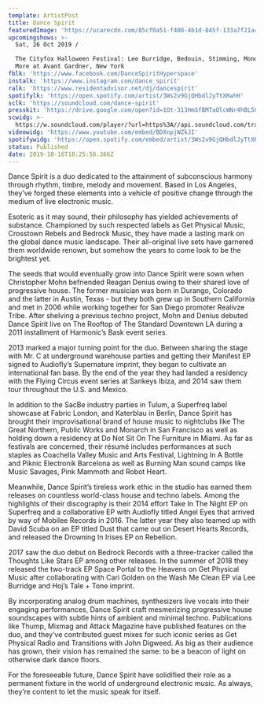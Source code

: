 ```yaml
---
template: ArtistPost
title: Dance Spirit
featuredImage: 'https://ucarecdn.com/85cf0a51-f408-4b1d-845f-133a7f21a48e/'
upcomingshows: >-
  Sat, 26 Oct 2019 /

  The Cityfox Halloween Festival: Lee Burridge, Bedouin, Stimming, Monolink &
  More at Avant Gardner, New York
fblk: 'https://www.facebook.com/DanceSpiritHyperspace'
instalk: 'https://www.instagram.com/dance_spirit'
ralk: 'https://www.residentadvisor.net/dj/dancespirit'
spotifylk: 'https://open.spotify.com/artist/3Ws2v9GjQHbdlJyTtXKwhH'
sclk: 'https://soundcloud.com/dance-spirit'
presskit: 'https://drive.google.com/open?id=1Ot-313HmSfBM7aOlcWNr4hBL5C-7oCnA'
scwidg: >-
  https://w.soundcloud.com/player/?url=https%3A//api.soundcloud.com/tracks/323236826&color=%23ff5500&auto_play=false&hide_related=false&show_comments=true&show_user=true&show_reposts=false&show_teaser=true&visual=true
videowidg: 'https://www.youtube.com/embed/BDXnpjWZkJI'
spotifywidg: 'https://open.spotify.com/embed/artist/3Ws2v9GjQHbdlJyTtXKwhH'
status: Published
date: 2019-10-16T18:25:58.366Z
---
```

Dance Spirit is a duo dedicated to the attainment of subconscious harmony through rhythm, timbre, melody and movement. Based in Los Angeles, they’ve forged these elements into a vehicle of positive change through the medium of live electronic music.

Esoteric as it may sound, their philosophy has yielded achievements of substance. Championed by such respected labels as Get Physical Music, Crosstown Rebels and Bedrock Music, they have made a lasting mark on the global dance music landscape. Their all-original live sets have garnered them worldwide renown, but somehow the years to come look to be the brightest yet.

The seeds that would eventually grow into Dance Spirit were sown when Christopher Mohn befriended Reagan Denius owing to their shared love of progressive house. The former musician was born in Durango, Colorado and the latter in Austin, Texas - but they both grew up in Southern California and met in 2006 while working together for San Diego promoter Realivze Tribe. After shelving a previous techno project, Mohn and Denius debuted Dance Spirit live on The Rooftop of The Standard Downtown LA during a 2011 installment of Harmonic’s Bask event series.

2013 marked a major turning point for the duo. Between sharing the stage with Mr. C at underground warehouse parties and getting their Manifest EP signed to Audiofly’s Supernature imprint, they began to cultivate an international fan base. By the end of the year they had landed a residency with the Flying Circus event series at Sankeys Ibiza, and 2014 saw them tour throughout the U.S. and Mexico.

In addition to the SacBe industry parties in Tulum, a Superfreq label showcase at Fabric London, and Katerblau in Berlin, Dance Spirit has brought their improvisational brand of house music to nightclubs like The Great Northern, Public Works and Monarch in San Francisco as well as holding down a residency at Do Not Sit On The Furniture in Miami. As far as festivals are concerned, their résumé includes performances at such staples as Coachella Valley Music and Arts Festival, Lightning In A Bottle and Piknic Electronik Barcelona as well as Burning Man sound camps like Music Savages, Pink Mammoth and Robot Heart.

Meanwhile, Dance Spirit’s tireless work ethic in the studio has earned them releases on countless world-class house and techno labels. Among the highlights of their discography is their 2014 effort Take In The Night EP on Superfreq and a collaborative EP with Audiofly titled Angel Eyes that arrived by way of Mobilee Records in 2016. The latter year they also teamed up with David Scuba on an EP titled Dust that came out on Desert Hearts Records, and released the Drowning In Irises EP on Rebellion.

2017 saw the duo debut on Bedrock Records with a three-tracker called the Thoughts Like Stars EP among other releases. In the summer of 2018 they released the two-track EP Space Portal to the Heavens on Get Physical Music after collaborating with Cari Golden on the Wash Me Clean EP via Lee Burridge and Hoj’s Tale + Tone imprint.

By incorporating analog drum machines, synthesizers live vocals into their engaging performances, Dance Spirit craft mesmerizing progressive house soundscapes with subtle hints of ambient and minimal techno. Publications like Thump, Mixmag and Attack Magazine have published features on the duo, and they’ve contributed guest mixes for such iconic series as Get Physical Radio and Transitions with John Digweed. As big as their audience has grown, their vision has remained the same: to be a beacon of light on otherwise dark dance floors.

For the foreseeable future, Dance Spirit have solidified their role as a permanent fixture in the world of underground electronic music. As always, they’re content to let the music speak for itself.
